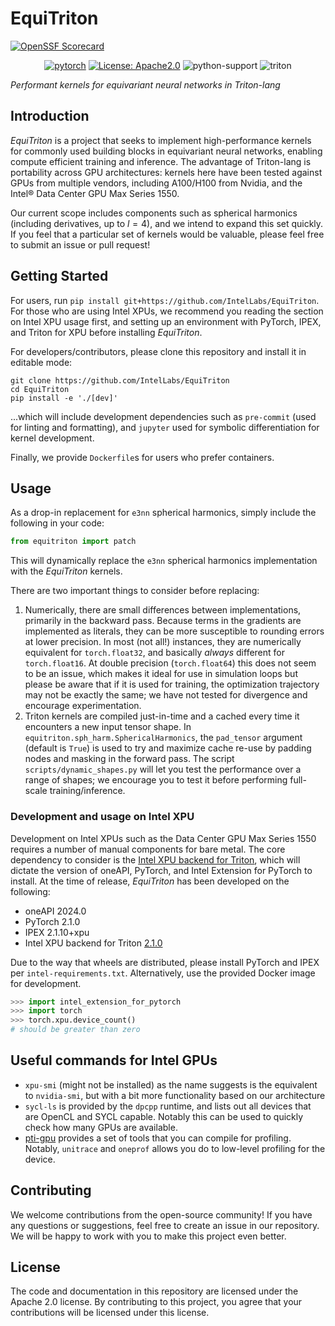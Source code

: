 # EquiTriton
[![OpenSSF Scorecard](https://api.scorecard.dev/projects/github.com/IntelLabs/EquiTriton/badge)](https://scorecard.dev/viewer/?uri=github.com/IntelLabs/EquiTriton)

<div align="center">

[![pytorch](https://img.shields.io/badge/PyTorch-v2.1.0-red?logo=pytorch)](https://pytorch.org/get-started/locally/)
[![License: Apache2.0](https://img.shields.io/badge/License-Apache-yellow.svg)](https://opensource.org/licenses/apache-2-0)
![python-support](https://img.shields.io/badge/Python-3.10%7C3.11%7C3.12-3?logo=python)
![triton](https://img.shields.io/badge/Triton-2.10-2?link=https%3A%2F%2Fgithub.com%2Fintel%2Fintel-xpu-backend-for-triton%2Freleases%2Ftag%2Fv2.1.0)


</div>

_Performant kernels for equivariant neural networks in Triton-lang_

## Introduction

_EquiTriton_ is a project that seeks to implement high-performance kernels
for commonly used building blocks in equivariant neural networks, enabling
compute efficient training and inference. The advantage of Triton-lang is
portability across GPU architectures: kernels here have been tested against
GPUs from multiple vendors, including A100/H100 from Nvidia, and the Intel®️
Data Center GPU Max Series 1550.

Our current scope includes components such as spherical harmonics (including
derivatives, up to $l=4$), and we intend to expand this set quickly. If you
feel that a particular set of kernels would be valuable, please feel free
to submit an issue or pull request!


## Getting Started

For users, run `pip install git+https://github.com/IntelLabs/EquiTriton`. For those who
are using Intel XPUs, we recommend you reading the section on Intel XPU usage first,
and setting up an environment with PyTorch, IPEX, and Triton for XPU before installing
_EquiTriton_.

For developers/contributors, please clone this repository and install it in editable mode:

```console
git clone https://github.com/IntelLabs/EquiTriton
cd EquiTriton
pip install -e './[dev]'
```

...which will include development dependencies such as `pre-commit` (used for linting
and formatting), and `jupyter` used for symbolic differentiation for kernel development.

Finally, we provide `Dockerfile`s for users who prefer containers.

## Usage

As a drop-in replacement for `e3nn` spherical harmonics, simply include the
following in your code:

```python
from equitriton import patch
```

This will dynamically replace the `e3nn` spherical harmonics implementation
with the _EquiTriton_ kernels.

There are two important things to consider before replacing:

1. Numerically, there are small differences between implementations, primarily
in the backward pass. Because terms in the gradients are implemented as literals,
they can be more susceptible to rounding errors at lower precision. In most
(not all!) instances, they are numerically equivalent for `torch.float32`, and
basically _always_ different for `torch.float16`. At double precision (`torch.float64`)
this does not seem to be an issue, which makes it ideal for use in simulation loops but
please be aware that if it is used for training, the optimization trajectory may not
be exactly the same; we have not tested for divergence and encourage experimentation.
2. Triton kernels are compiled just-in-time and a cached every time it encounters
a new input tensor shape. In `equitriton.sph_harm.SphericalHarmonics`, the `pad_tensor`
argument (default is `True`) is used to try and maximize cache re-use by padding
nodes and masking in the forward pass. The script `scripts/dynamic_shapes.py` will
let you test the performance over a range of shapes; we encourage you to test it
before performing full-scale training/inference.

### Development and usage on Intel XPU

Development on Intel XPUs such as the Data Center GPU Max Series 1550 requires
a number of manual components for bare metal. The core dependency to consider
is the [Intel XPU backend for Triton][triton-git], which will dictate the version
of oneAPI, PyTorch, and Intel Extension for PyTorch to install. At the time
of release, _EquiTriton_ has been developed on the following:

- oneAPI 2024.0
- PyTorch 2.1.0
- IPEX 2.1.10+xpu
- Intel XPU backend for Triton [2.1.0](https://github.com/intel/intel-xpu-backend-for-triton/releases/tag/v2.1.0)

Due to the way that wheels are distributed, please install PyTorch
and IPEX per `intel-requirements.txt`. Alternatively, use the provided
Docker image for development.

```python
>>> import intel_extension_for_pytorch
>>> import torch
>>> torch.xpu.device_count()
# should be greater than zero
```
[triton-git]: https://github.com/intel/intel-xpu-backend-for-triton/releases/tag/v2.1.0

## Useful commands for Intel GPUs

- `xpu-smi` (might not be installed) as the name suggests is the equivalent to `nvidia-smi`,
but with a bit more functionality based on our architecture
- `sycl-ls` is provided by the `dpcpp` runtime, and lists out all devices that are OpenCL
and SYCL capable. Notably this can be used to quickly check how many GPUs are available.
- [pti-gpu](https://github.com/intel/pti-gpu) provides a set of tools that you can compile for profiling. Notably,
`unitrace` and `oneprof` allows you do to low-level profiling for the device.


Contributing
------------

We welcome contributions from the open-source community! If you have any
questions or suggestions, feel free to create an issue in our
repository. We will be happy to work with you to make this project even
better.

License
-------

The code and documentation in this repository are licensed under the Apache 2.0
license. By contributing to this project, you agree that your
contributions will be licensed under this license.
